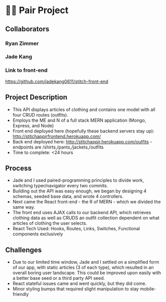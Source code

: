# 👨‍💻 Pair Project
## Collaborators
### Ryan Zimmer
### Jade Kang
### Link to front-end
https://github.com/jadekang0611/stitch-front-end
## Project Description
- This API displays articles of clothing and contains one model with all four CRUD routes (outfits).
- Employs the ME and N of a full stack MERN application (Mongo, Express, and Node)
- Front end deployed here (hopefully these backend servers stay up): http://stitchappjrfrontend.herokuapp.com/
- Back end deployed here: http://stitchappjr.herokuapp.com/outfits - endpoints are /shirts,/pants,/jackets,/outfits
- Time to complete: <24 hours

## Process
- Jade and I used paired-programming principles to divide work, switching typer/navigator every two commits.
- Building out the API was easy enough, we began by designing 4 schemas, seeded base data, and wrote 4 controllers.
- Next came the React front-end - the R of MERN - which we divided the same way.
- The front end uses AJAX calls to our backend API, which retrieves clothing data as well as CRUDS an outfit collection dependent on what articles of clothing the user selects.
- React Tech Used: Hooks, Routes, Links, Switches, Functional components exclusively

## Challenges
- Due to our limited time window, Jade and I settled on a simplified form of our app, with static articles (3 of each type), which resulted in an overall boring user landscape. This could be improved upon easily with a better base seed or a third party API seed.
- React stateful issues came and went quickly, but they did come. 
- Minor styling bumps that required slight manipulation to stay mobile-friendly 




